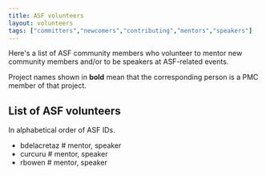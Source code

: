 ```yaml
---
title: ASF volunteers
layout: volunteers
tags: ["committers","newcomers","contributing","mentors","speakers"]
---
```


Here's a list of ASF community members who volunteer to mentor new community members
and/or to be speakers at ASF-related events.

Project names shown in <strong>bold</strong> mean that the corresponding person
is a PMC member of that project.

## List of ASF volunteers

In alphabetical order of ASF IDs.

<!--
To add your name to this list, use the same 
format as other entries and keep the list sorted
alphabetically by ASF username. 

You can add additional data such as your personal
website URL, languages spoken, location etc.
to the /static/data/people.json file

This data is combined with public ASF info found under
https://whimsy.apache.org/public/public_ldap_projects.json , 
by a Web Component loaded for this page.
-->

* bdelacretaz # mentor, speaker
* curcuru # mentor, speaker
* rbowen # mentor, speaker
